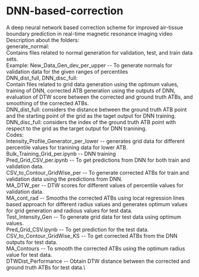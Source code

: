 # DNN-based-correction
A deep neural network based correction scheme for improved air-tissue boundary prediction in real-time magnetic resonance imaging video\
Description about the folders:\
generate_normal: \
Contains files related to normal generation for validation, test, and train data sets.\
Example: New_Data_Gen_dev_per_upper -- To generate normals for validation data for the given ranges of percentiles\
DNN_dist_full, DNN_disc_full:\
Contain files related to grid data generation using the optimum values, training of DNN, corrected ATB generation using the outputs of DNN, evaluation of DTW score between the corrected and ground truth ATBs, and smoothing of the corrected ATBs.\
DNN_dist_full: considers the distance between the ground truth ATB point and the starting point of the grid as the taget output for DNN training.\
DNN_disc_full: considers the index of the ground truth ATB point with respect to the grid as the target output for DNN tranining.\
Codes:\
Intensity_Profile_Generator_per_lower -- generates grid data for different percentile values for tranining data for lower ATB.\
Bulk_Training_Grid_per.ipynb -- DNN training\
Pred_Grid_CSV_per.ipynb -- To get predictions from DNN for both train and validation data.\
CSV_to_Contour_GridWise_per -- To generate corrected ATBs for train and validation data using the predictions from DNN.\
MA_DTW_per -- DTW scores for different values of percentile values for validation data.\
MA_cont_rad -- Smooths the corrected ATBs using local regression lines based approach for different radius values and generates optimum values for grid generation and radious values for test data. \
Test_Intensity_Gen -- To generate grid data for test data using optimum values.\
Pred_Grid_CSV.ipynb -- To get prediction for the test data.\
CSV_to_Contour_GridWise_KS -- To get corrected ATBs from the DNN outputs for test data.\
MA_Contours -- To smooth the corrected ATBs using the optimum radius value for test data.\
DTWDist_Performance --  Obtain DTW distance between the corrected and ground truth ATBs for test data.\







